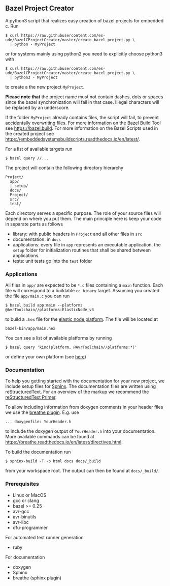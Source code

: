 Bazel Project Creator
---------

A python3 script that realizes easy creation of bazel projects
for embedded c. Run
```
$ curl https://raw.githubusercontent.com/es-ude/BazelCProjectCreator/master/create_bazel_project.py \
  | python - MyProject
```
or for systems mainly using python2 you need to explicitly choose python3 with 
```
$ curl https://raw.githubusercontent.com/es-ude/BazelCProjectCreator/master/create_bazel_project.py \
  | python3 - MyProject
```
to create a the new project `MyProject`.

**Please note that** the project name must not contain dashes, dots or spaces since the bazel synchronization will fail in that case. Illegal characters will be replaced by an underscore. 

If the folder `MyProject` already contains files, the script will fail,
to prevent accidentally overwriting files.
For more information on the Bazel Build Tool see https://bazel.build.
For more information on the Bazel Scripts used in the created project see https://embeddedsystemsbuildscripts.readthedocs.io/en/latest/.

For a list of available targets run
```
$ bazel query //...
```

The project will contain the following directory hierarchy
```
Project/
  app/
  | setup/
  docs/
  Project/
  src/
  test/
```
Each directory serves a specific purpose.
The role of your source files will depend on where
you put them.
The main principle here is keep your code in separate
parts as follows
  * library: with public headers in `Project` and all other files in `src`
  * documentation: in `docs`
  * applications: every file in `app` represents an executable application,
    the `setup` folder for initialization routines that shall be shared between
    applications.
  * tests: unit tests go into the `test` folder

### Applications

All files in `app/` are expected to be `*.c` files
containing a `main` function. Each file will
correspond to a buildable `cc_binary` target.
Assuming you created the file `app/main.c` you can run
```
$ bazel build app:main --platforms @AvrToolchain//platforms:ElasticNode_v3
```
to build a `.hex` file for the [elastic node platform](https://github.com/es-ude?utf8=%E2%9C%93&q=ElasticNode&type=&language=). The file will be located at
```
bazel-bin/app/main.hex
```

You can see a list of available platforms
by running
```
$ bazel query 'kind(platform, @AvrToolchain//platforms:*)'
```
or define your own platform (see [here](https://embeddedsystemsbuildscripts.readthedocs.io/en/latest/Platforms.html))

### Documentation
To help you getting started with the documentation for your new project,
we include setup files for [Sphinx](http://www.sphinx-doc.org/en/master/).
The documentation files are written using reStructuredText.
For an overview of the markup we recommend the [reStructuredText Primer](http://www.sphinx-doc.org/en/master/usage/restructuredtext/basics.html).

To allow including information from doxygen comments in your header files we
use the [breathe plugin](https://breathe.readthedocs.io/en/latest/).
E.g. use
```
... doxygenfile: YourHeader.h
```
to include the doxygen output of `YourHeader.h` into your documentation.
More available commands can be found at https://breathe.readthedocs.io/en/latest/directives.html.

To build the documentation run
```
$ sphinx-build -T -b html docs docs/_build
```
from your workspace root. The output can then be found at `docs/_build/`.

### Prerequisites

* Linux or MacOS
* gcc or clang
* bazel >= 0.25
* avr-gcc
* avr-binutils
* avr-libc
* dfu-programmer

For automated test runner
generation
* ruby

For documentation
* doxygen
* Sphinx
* breathe (sphinx plugin)
